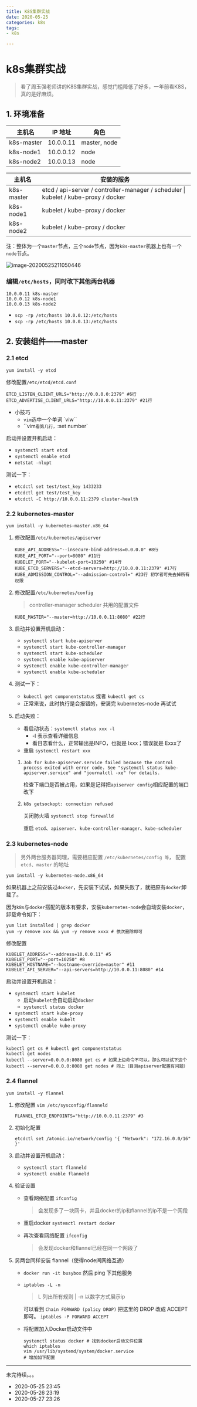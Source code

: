```yaml
---
title: K8S集群实战
date: 2020-05-25
categories: k8s
tags:
- k8s

---
```



# k8s集群实战

> 看了周玉强老师讲的K8S集群实战，感觉门槛降低了好多，一年前看K8S，真的是好麻烦。

## 1. 环境准备

| 主机名     | IP 地址   | 角色         |
| ---------- | --------- | ------------ |
| k8s-master | 10.0.0.11 | master, node |
| k8s-node1  | 10.0.0.12 | node         |
| k8s-node2  | 10.0.0.13 | node         |

| 主机名     | 安装的服务                                                   |
| ---------- | ------------------------------------------------------------ |
| k8s-master | etcd / api-server / controller-manager / scheduler \| kubelet / kube-proxy / docker |
| k8s-node1  | kubelet / kube-proxy / docker                                |
| k8s-node2  | kubelet / kube-proxy / docker                                |

注：整体为一个`master`节点，三个`node`节点，因为`k8s-master`机器上也有一个`node`节点。

![image-20200525211050446](C:\Users\amos\AppData\Roaming\Typora\typora-user-images\image-20200525211050446.png)

### 编辑`/etc/hosts`，同时改下其他两台机器

```shell
10.0.0.11 k8s-master
10.0.0.12 k8s-node1
10.0.0.13 k8s-node2
```

- `scp -rp /etc/hosts 10.0.0.12:/etc/hosts`
- `scp -rp /etc/hosts 10.0.0.13:/etc/hosts`

## 2. 安装组件——master

### 2.1 etcd

`yum install -y etcd`

修改配置`/etc/etcd/etcd.conf`

```shell
ETCD_LISTEN_CLIENT_URLS="http://0.0.0.0:2379" #6行
ETCD_ADVERTISE_CLIENT_URLS="http://10.0.0.11:2379" #21行
```

- 小技巧
  - `vim`选中一个单词 `viw``
  - ``vim`看第几行，`:set number`

启动并设置开机启动：

- `systemctl start etcd`
- `systemctl enable etcd`
- `netstat -nlupt`

测试一下：

- `etcdctl set test/test_key 1433233`
- `etcdctl get test/test_key`
- `etcdctl -C http://10.0.0.11:2379 cluster-health`

### 2.2 kubernetes-master

`yum install -y kubernetes-master.x86_64`

1. 修改配置`/etc/kubernetes/apiserver`

   ```shell
   KUBE_API_ADDRESS="--insecure-bind-address=0.0.0.0" #8行
   KUBE_API_PORT="--port=8080" #11行
   KUBELET_PORT="--kubelet-port=10250" #14行
   KUBE_ETCD_SERVERS="--etcd-servers=http://10.0.0.11:2379" #17行
   KUBE_ADMISSION_CONTROL="--admission-control=" #23行 初学者可先去掉所有权限
   ```

2. 修改配置`/etc/kubernetes/config`
   > controller-manager scheduler 共用的配置文件
   ```shell
   KUBE_MASTER="--master=http://10.0.0.11:8080" #22行
   ```

3. 启动并设置开机启动：

    - `systemctl start kube-apiserver`
    - `systemctl start kube-controller-manager`
    - `systemctl start kube-scheduler`
    - `systemctl enable kube-apiserver`
    - `systemctl enable kube-controller-manager`
    - `systemctl enable kube-scheduler`

4. 测试一下：

    - `kubectl get componentstatus` 或者 `kubectl get cs`
    - 正常来说，此时执行是会报错的，安装完 kubernetes-node 再试试

5. 启动失败：

    - 看启动状态：`systemctl status xxx -l`
      -  -l 表示查看详细信息
      - 看日志看什么，正常输出是INFO，也就是 Ixxx；错误就是 Exxx了
    - 重启 `systemctl restart xxx`

    1. `Job for kube-apiserver.service failed because the control process exited with error code. See "systemctl status kube-apiserver.service" and "journalctl -xe" for details.`

       检查下端口是否被占用，如果是记得把`apiserver config`相应配置的端口改下

    2. `k8s getsockopt: connection refused`

       关闭防火墙 `systemctl stop firewalld`

       重启 `etcd`、`apiserver`、`kube-controller-manager`、`kube-scheduler`

### 2.3 kubernetes-node
  > 另外两台服务器同理，需要相应配置 `/etc/kubernetes/config 等`，
  > 配置 `etcd`、`master` 的地址

`yum install -y kubernetes-node.x86_64`

如果机器上之前安装过`docker`，先安装下试试，如果失败了，就把原有`docker`卸载了。

因为`k8s`与`docker`搭配的版本有要求，安装`kubernetes-node`会自动安装`docker`，卸载命令如下：

```shell
yum list installed | grep docker
yum -y remove xxx && yum -y remove xxxx # 依次删除即可
```

修改配置

```shell
KUBELET_ADDRESS="--address=10.0.0.11" #5
KUBELET_PORT="--port=10250" #8
KUBELET_HOSTNAME="--hostname-override=master" #11
KUBELET_API_SERVER="--api-servers=http://10.0.0.11:8080" #14
```

启动并设置开机启动：

- `systemctl start kubelet`
  - 启动`kubelet`会自动启动`docker`
  - `systemctl status docker`
- `systemctl start kube-proxy`
- `systemctl enable kubelt`
- `systemctl enable kube-proxy`

测试一下：

``` shell
kubectl get cs # kubectl get componentstatus
kubectl get nodes
kubectl --server=0.0.0.0:8080 get cs # 如果上边命令不可以，那么可以试下这个
kubectl --server=0.0.0.0:8080 get nodes # 同上（目测apiserver配置有问题）
```

### 2.4 flannel

`yum install -y flannel`

1. 修改配置 `vim /etc/sysconfig/flanneld`

   ```shell
   FLANNEL_ETCD_ENDPOINTS="http://10.0.0.11:2379" #3
   ```

2. 初始化配置

   `etcdctl set /atomic.io/network/config '{ "Network": "172.16.0.0/16" }'`

3. 启动并设置开机启动：

   - `systemctl start flanneld`
   - `systemctl enable flanneld`

4. 验证设置

   - 查看网络配置 `ifconfig`
     > 会发现多了一块网卡，并且docker的ip和flannel的ip不是一个网段

   - 重启docker `systemctl restart docker`

   - 再次查看网络配置 `ifconfig`
     > 会发现docker和flannel已经在同一个网段了

5. 另两台同样安装 flannel（使得node间网络互通）

   - `docker run -it busybox` 然后 ping 下其他服务

   - `iptables -L -n`
     > L 列出所有规则 | -n 以数字方式展示ip

        可以看到 `Chain FORWARD (policy DROP)` 把这里的 DROP 改成 ACCEPT即可。
        `iptables -P FORWARD ACCEPT`
   - 将配置加入Docker启动文件中
     ```shell
     systemctl status docker # 找到docker启动文件位置
     which iptables
     vim /usr/lib/systemd/system/docker.service
     # 增加如下配置
     
     ```

---

未完待续。。。

- 2020-05-25 23:45
- 2020-05-26 23:19
- 2020-05-27 23:26

